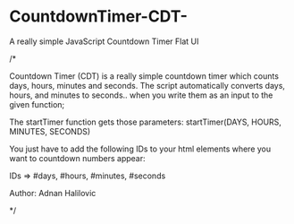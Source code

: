 # CountdownTimer-CDT-
A really simple JavaScript Countdown Timer
Flat UI

/*

Countdown Timer (CDT) is a really simple countdown timer which counts days, hours, minutes and seconds.
The script automatically converts days, hours, and minutes to seconds.. when you write them as an input to the given function;

The startTimer function gets those parameters:
startTimer(DAYS, HOURS, MINUTES, SECONDS)

You just have to add the following IDs to your html elements where you want to countdown numbers appear:

IDs => #days, #hours, #minutes, #seconds

Author: Adnan Halilovic

*/

